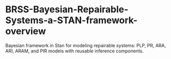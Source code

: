 # BRSS-Bayesian-Repairable-Systems-a-STAN-framework-overview
Bayesian framework in Stan for modeling repairable systems: PLP, PR, ARA, ARI, ARAM, and PIR models with reusable inference components.
